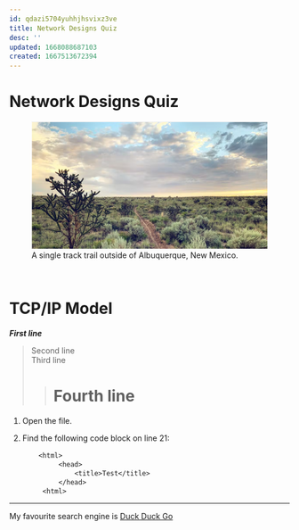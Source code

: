 ```yaml
---
id: qdazi5704yuhhjhsvixz3ve
title: Network Designs Quiz
desc: ''
updated: 1668088687103
created: 1667513672394
---
```

# Network Designs Quiz

<figure>
    <img src="assets/images/albuquerque.jpg"
         alt="Albuquerque, New Mexico">
    <figcaption>A single track trail outside of Albuquerque, New Mexico.</figcaption>
</figure>

<br />

# TCP/IP Model


***First line***  
> Second line    
> Third line   
>>  # Fourth line   

1. Open the file.
2. Find the following code block on line 21:

           <html>
                <head>
                    <title>Test</title>
                </head>
            <html>


***
My favourite search engine is [Duck Duck Go](http://duckduckgo.com)

